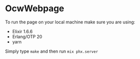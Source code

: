# OcwWebpage

To run the page on your local machine make sure you are using:
- Elixir 1.6.6
- Erlang/OTP 20
- yarn

Simply type `make` and then run `mix phx.server`

